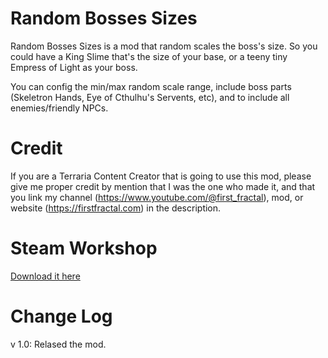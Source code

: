 # Random Bosses Sizes
Random Bosses Sizes is a mod that random scales the boss's size.
So you could have a King Slime that's the size of your base, or a teeny tiny Empress of Light as your boss.

You can config the min/max random scale range, include boss parts (Skeletron Hands, Eye of Cthulhu's Servents, etc), and to include all enemies/friendly NPCs.

# Credit
If you are a Terraria Content Creator that is going to use this mod, please give me proper credit by mention that I was the one who made it, and that you link my channel (https://www.youtube.com/@first_fractal), mod, or website (https://firstfractal.com) in the description.

# Steam Workshop
[Download it here](https://steamcommunity.com/sharedfiles/filedetails/?id=2988441276)

# Change Log
v 1.0:
Relased the mod.
